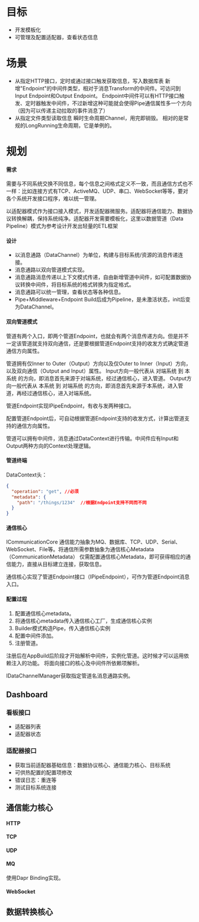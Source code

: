 # 目标

- 开发模板化
- 可管理及配置适配器，查看状态信息

# 场景

- 从指定HTTP接口，定时或通过接口触发获取信息，写入数据库表
		新增"Endpoint"的中间件类型，相对于消息Transform的中间件。可访问到Input Endpoint和Output Endpoint。
		Endpoint中间件可以有HTTP接口触发、定时器触发中间件，不过新增这种可能就会使得Pipe通信属性多一个方向（因为可以传递主动拉取的事件消息了）
- 从指定文件类型读取信息
		瞬时生命周期Channel，用完即销毁。
		相对的是常规的LongRunning生命周期，它是单例的。

# 规划

#### 需求

需要与不同系统交换不同信息，每个信息之间格式定义不一致，而且通信方式也不一样：比如连接方式有TCP、ActiveMQ、UDP、串口、WebSocket等等，要对各个系统开发接口程序，难以统一管理。

以适配器模式作为接口接入模式，开发适配器微服务。适配器将通信能力、数据协议转换解耦，保持系统纯净。适配器开发需要模板化，这里以数据管道（Data Pipeline）模式为参考设计开发出轻量的ETL框架

#### 设计

- 以消息通路（DataChannel）为单位，构建与目标系统/资源的消息传递连接。
- 消息通路以双向管道模式实现。
- 消息通路消息传递以上下文模式传递，自由新增管道中间件，如可配置数据协议转换中间件，将目标系统的格式转换为指定格式。
- 消息通路可以统一管理，查看状态等各种信息。
- Pipe+Middleware+Endpoint Build后成为Pipeline，是未激活状态，init后变为DataChannel。

#### 双向管道模式

管道有两个入口，即两个管道Endpoint，也就会有两个消息传递方向。但是并不一定该管道就支持双向通信，还是要根据管道Endpoint支持的收发方式确定管道通信方向属性。

管道拥有仅Inner to Outer（Output）方向以及仅Outer to Inner（Input）方向，以及双向通信（Output and Input）属性。
Input方向一般代表从 对端系统 到 本系统 的方向，即消息首先来源于对端系统，经过通信核心，进入管道。
Output方向一般代表从 本系统 到 对端系统 的方向，即消息首先来源于本系统，进入管道，再经过通信核心，进入对端系统。

管道Endpoint实现IPipeEndpoint，有收与发两种接口。

配置管道Endpoint后，可自动根据管道Endpoint支持的收发方式，计算出管道支持的通信方向属性。

管道可以拥有中间件，消息通过DataContext进行传输。中间件应有Input和Output两种方向的Context处理逻辑。

#### 管道终端

DataContext头：
```json
{
  "operation": "get", //必须
  "metadata": {
    "path": "/things/1234"  //根据Endpoint支持不同而不同
  }
}
```

#### 通信核心
ICommunicationCore
通信能力抽象为MQ、数据库、TCP、UDP、Serial、WebSocket、File等。将通信所需参数抽象为通信核心Metadata（CommunicationMetadata）
仅需配置通信核心Metadata，即可获得相应的通信能力，直接从目标建立连接，获取信息。

通信核心实现了管道Endpoint接口（IPipeEndpoint），可作为管道Endpoint消息入口。


#### 配置过程

1. 配置通信核心metadata。
2. 将通信核心metadata传入通信核心工厂，生成通信核心实例
3. Builder模式构造Pipe，传入通信核心实例
4. 配置中间件添加。
5. 注册管道。

注册后在AppBuild后阶段才开始解析中间件，实例化管道。这时候才可以运用依赖注入的功能。
将面向接口的核心及中间件所依赖项解析。

IDataChannelManager获取指定管道名消息通路实例。


## Dashboard

### 看板接口
- 适配器列表
- 适配器状态

### 适配器接口
- 获取当前适配器基础信息：数据协议核心、通信能力核心、目标系统
- 可供热配置的配置项修改
- 错误日志：重连等
- 测试目标系统连接

## 通信能力核心

#### HTTP

#### TCP

#### UDP

#### MQ
使用Dapr Binding实现。

#### WebSocket


## 数据转换核心


